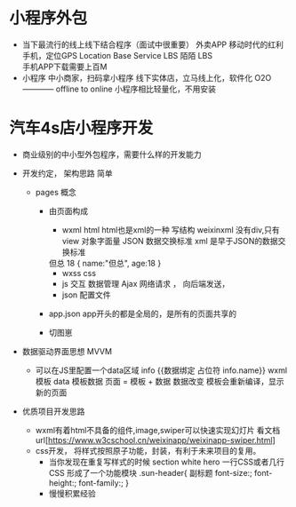 # 小程序外包

- 当下最流行的线上线下结合程序（面试中很重要）
    外卖APP 移动时代的红利 手机，定位GPS Location Base Service LBS
    陌陌  LBS    
    手机APP下载需要上百M
- 小程序 中小商家，扫码拿小程序 线下实体店，立马线上化，软件化 
    O2O ———— offline to online 小程序相比轻量化，不用安装

# 汽车4s店小程序开发

- 商业级别的中小型外包程序，需要什么样的开发能力
- 开发约定， 架构思路   简单
    - pages 概念
        - 由页面构成
            - wxml  html html也是xml的一种  写结构 weixinxml 没有div,只有view
            对象字面量 JSON 数据交换标准
            xml 是早于JSON的数据交换标准
            <reviewer>
                <name>但总</name>
                <age>18</age>
            </reviewer>
            {
                name:"但总",
                age:18
            }

            - wxss css 
            - js 交互 数据管理   Ajax 网络请求 ， 向后端发送，
            - json 配置文件
        - app.json 
            app开头的都是全局的，是所有的页面共享的
        - 切图崽

- 数据驱动界面思想 MVVM
    - 可以在JS里配置一个data区域 info
        {{数据绑定 占位符 info.name}}
        wxml     模板
        data 模板数据
        页面 = 模板 + 数据
        数据改变 模板会重新编译，显示新的页面

- 优质项目开发思路
    - wxml有着html不具备的组件,image,swiper可以快速实现幻灯片
        看文档 url[https://www.w3cschool.cn/weixinapp/weixinapp-swiper.html]
    - css开发， 将样式按照原子功能，封装，有利于未来项目的复用。
        - 当你发现在重复写样式的时候 
            section white hero 
            一行CSS或者几行CSS  形成了一个功能模块
            .sun-header{ 副标题
                font-size:;
                font-height:;
                font-family:;
            }
        - 慢慢积累经验
